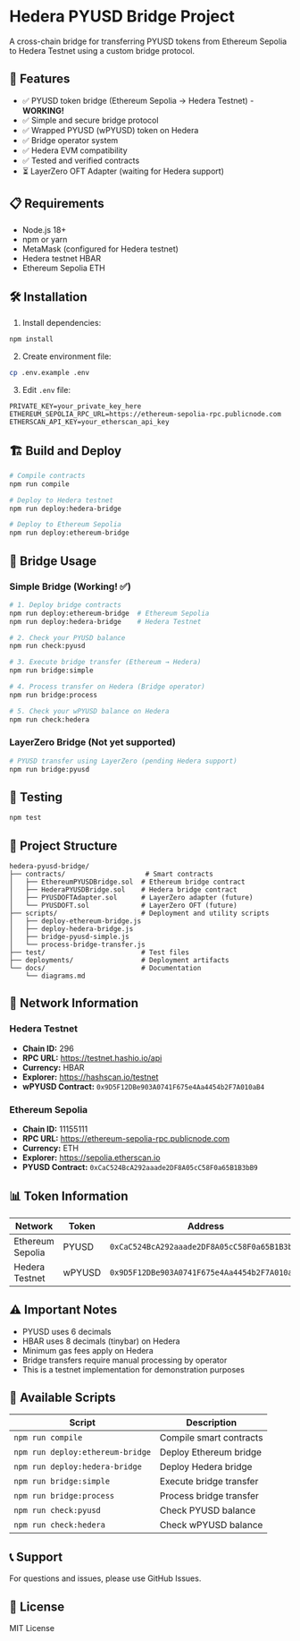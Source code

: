 # Hedera PYUSD Bridge Project

A cross-chain bridge for transferring PYUSD tokens from Ethereum Sepolia to Hedera Testnet using a custom bridge protocol.

## 🚀 Features

- ✅ PYUSD token bridge (Ethereum Sepolia → Hedera Testnet) - **WORKING!**
- ✅ Simple and secure bridge protocol
- ✅ Wrapped PYUSD (wPYUSD) token on Hedera
- ✅ Bridge operator system
- ✅ Hedera EVM compatibility
- ✅ Tested and verified contracts
- ⏳ LayerZero OFT Adapter (waiting for Hedera support)

## 📋 Requirements

- Node.js 18+
- npm or yarn
- MetaMask (configured for Hedera testnet)
- Hedera testnet HBAR
- Ethereum Sepolia ETH

## 🛠️ Installation

1. Install dependencies:
```bash
npm install
```

2. Create environment file:
```bash
cp .env.example .env
```

3. Edit `.env` file:
```
PRIVATE_KEY=your_private_key_here
ETHEREUM_SEPOLIA_RPC_URL=https://ethereum-sepolia-rpc.publicnode.com
ETHERSCAN_API_KEY=your_etherscan_api_key
```

## 🏗️ Build and Deploy

```bash
# Compile contracts
npm run compile

# Deploy to Hedera testnet
npm run deploy:hedera-bridge

# Deploy to Ethereum Sepolia
npm run deploy:ethereum-bridge
```

## 🌉 Bridge Usage

### Simple Bridge (Working! ✅)

```bash
# 1. Deploy bridge contracts
npm run deploy:ethereum-bridge  # Ethereum Sepolia
npm run deploy:hedera-bridge    # Hedera Testnet

# 2. Check your PYUSD balance
npm run check:pyusd

# 3. Execute bridge transfer (Ethereum → Hedera)
npm run bridge:simple

# 4. Process transfer on Hedera (Bridge operator)
npm run bridge:process

# 5. Check your wPYUSD balance on Hedera
npm run check:hedera
```

### LayerZero Bridge (Not yet supported)

```bash
# PYUSD transfer using LayerZero (pending Hedera support)
npm run bridge:pyusd
```

## 🧪 Testing

```bash
npm test
```

## 📁 Project Structure

```
hedera-pyusd-bridge/
├── contracts/                    # Smart contracts
│   ├── EthereumPYUSDBridge.sol  # Ethereum bridge contract
│   ├── HederaPYUSDBridge.sol    # Hedera bridge contract
│   ├── PYUSDOFTAdapter.sol      # LayerZero adapter (future)
│   └── PYUSDOFT.sol             # LayerZero OFT (future)
├── scripts/                     # Deployment and utility scripts
│   ├── deploy-ethereum-bridge.js
│   ├── deploy-hedera-bridge.js
│   ├── bridge-pyusd-simple.js
│   └── process-bridge-transfer.js
├── test/                        # Test files
├── deployments/                 # Deployment artifacts
└── docs/                        # Documentation
    └── diagrams.md
```

## 🔗 Network Information

### Hedera Testnet
- **Chain ID:** 296
- **RPC URL:** https://testnet.hashio.io/api
- **Currency:** HBAR
- **Explorer:** https://hashscan.io/testnet
- **wPYUSD Contract:** `0x9D5F12DBe903A0741F675e4Aa4454b2F7A010aB4`

### Ethereum Sepolia
- **Chain ID:** 11155111
- **RPC URL:** https://ethereum-sepolia-rpc.publicnode.com
- **Currency:** ETH
- **Explorer:** https://sepolia.etherscan.io
- **PYUSD Contract:** `0xCaC524BcA292aaade2DF8A05cC58F0a65B1B3bB9`

## 📊 Token Information

| Network | Token | Address | Type |
|---------|-------|---------|------|
| Ethereum Sepolia | PYUSD | `0xCaC524BcA292aaade2DF8A05cC58F0a65B1B3bB9` | Native |
| Hedera Testnet | wPYUSD | `0x9D5F12DBe903A0741F675e4Aa4454b2F7A010aB4` | Wrapped |

## ⚠️ Important Notes

- PYUSD uses 6 decimals
- HBAR uses 8 decimals (tinybar) on Hedera
- Minimum gas fees apply on Hedera
- Bridge transfers require manual processing by operator
- This is a testnet implementation for demonstration purposes

## 🔧 Available Scripts

| Script | Description |
|--------|-------------|
| `npm run compile` | Compile smart contracts |
| `npm run deploy:ethereum-bridge` | Deploy Ethereum bridge |
| `npm run deploy:hedera-bridge` | Deploy Hedera bridge |
| `npm run bridge:simple` | Execute bridge transfer |
| `npm run bridge:process` | Process bridge transfer |
| `npm run check:pyusd` | Check PYUSD balance |
| `npm run check:hedera` | Check wPYUSD balance |

## 📞 Support

For questions and issues, please use GitHub Issues.

## 📄 License

MIT License
